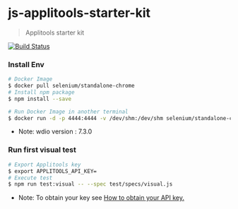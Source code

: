 # js-applitools-starter-kit
> Applitools starter kit

[![Build Status](https://travis-ci.com/jerseysu/js-applitools-starter-kit.svg?branch=master)](https://travis-ci.com/jerseysu/js-applitools-starter-kit)

### Install Env
```sh
# Docker Image
$ docker pull selenium/standalone-chrome
# Install npm package
$ npm install --save

# Run Docker Image in another terminal
$ docker run -d -p 4444:4444 -v /dev/shm:/dev/shm selenium/standalone-chrome
```
* Note: wdio version : 7.3.0

### Run first visual test
```sh
# Export Applitools key
$ export APPLITOOLS_API_KEY=
# Execute test
$ npm run test:visual -- --spec test/specs/visual.js
```

* Note: To obtain your key see [How to obtain your API key.](https://applitools.com/docs/topics/overview/obtain-api-key.html)

